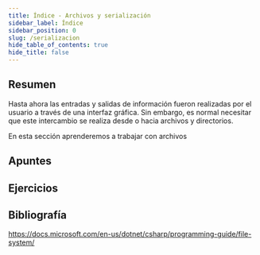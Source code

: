 ```yaml
---
title: Índice - Archivos y serialización
sidebar_label: Índice
sidebar_position: 0
slug: /serializacion
hide_table_of_contents: true
hide_title: false
---
```


## Resumen
Hasta ahora las entradas y salidas de información fueron realizadas por el usuario a través de una interfaz gráfica. Sin embargo, es normal necesitar que este intercambio se realiza desde o hacia archivos y directorios. 

En esta sección aprenderemos a trabajar con archivos 

## Apuntes

## Ejercicios

## Bibliografía
https://docs.microsoft.com/en-us/dotnet/csharp/programming-guide/file-system/
